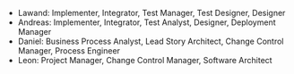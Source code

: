 * Lawand: Implementer, Integrator, Test Manager, Test Designer, Designer
* Andreas: Implementer, Integrator, Test Analyst, Designer, Deployment Manager
* Daniel: Business Process Analyst, Lead Story Architect, Change Control Manager, Process Engineer
* Leon: Project Manager, Change Control Manager, Software Architect